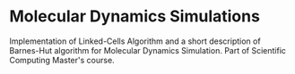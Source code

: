 # Molecular Dynamics Simulations
Implementation of Linked-Cells Algorithm and a short description of Barnes-Hut algorithm for Molecular Dynamics Simulation. Part of Scientific Computing Master's course.
